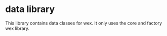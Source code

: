 # data library

This library contains data classes for wex.
It only uses the core and factory wex library.
